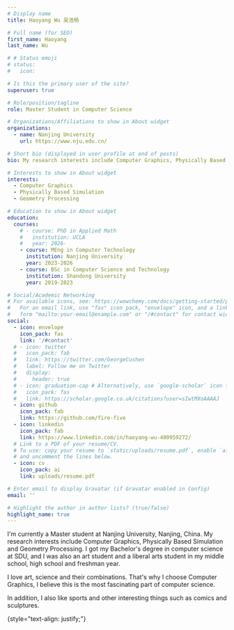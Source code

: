 ```yaml
---
# Display name
title: Haoyang Wu 吴浩杨

# Full name (for SEO)
first_name: Haoyang
last_name: Wu

# # Status emoji
# status:
#   icon: ️

# Is this the primary user of the site?
superuser: true

# Role/position/tagline
role: Master Student in Computer Science

# Organizations/Affiliations to show in About widget
organizations:
  - name: Nanjing University
    url: https://www.nju.edu.cn/

# Short bio (displayed in user profile at end of posts)
bio: My research interests include Computer Graphics, Physically Based Simulation and Geometry Processing.

# Interests to show in About widget
interests:
  - Computer Graphics
  - Physically Based Simulation
  - Geometry Processing

# Education to show in About widget
education:
  courses:
    # - course: PhD in Applied Math
    #   institution: UCLA
    #   year: 2026-
    - course: MEng in Computer Technology
      institution: Nanjing University
      year: 2023-2026
    - course: BSc in Computer Science and Technology
      institution: Shandong University
      year: 2019-2023

# Social/Academic Networking
# For available icons, see: https://wowchemy.com/docs/getting-started/page-builder/#icons
#   For an email link, use "fas" icon pack, "envelope" icon, and a link in the
#   form "mailto:your-email@example.com" or "/#contact" for contact widget.
social:
  - icon: envelope
    icon_pack: fas
    link: '/#contact'
  # - icon: twitter
  #   icon_pack: fab
  #   link: https://twitter.com/GeorgeCushen
  #   label: Follow me on Twitter
  #   display:
  #     header: true
  # - icon: graduation-cap # Alternatively, use `google-scholar` icon from `ai` icon pack
  #   icon_pack: fas
  #   link: https://scholar.google.co.uk/citations?user=sIwtMXoAAAAJ
  - icon: github
    icon_pack: fab
    link: https://github.com/fire-five
  - icon: linkedin
    icon_pack: fab
    link: https://www.linkedin.com/in/haoyang-wu-400959272/
  # Link to a PDF of your resume/CV.
  # To use: copy your resume to `static/uploads/resume.pdf`, enable `ai` icons in `params.yaml`,
  # and uncomment the lines below.
  - icon: cv
    icon_pack: ai
    link: uploads/resume.pdf

# Enter email to display Gravatar (if Gravatar enabled in Config)
email: ''

# Highlight the author in author lists? (true/false)
highlight_name: true
---
```



I'm currently a Master student at Nanjing University, Nanjing, China. My research interests include Computer Graphics, Physically Based Simulation and Geometry Processing. I got my Bachelor's degree in computer science at SDU, and I was also an art student and a liberal arts student in my middle school, high school and freshman year.

I love art, science and their combinations. That's why I choose Computer Graphics, I believe this is the most fascinating part of computer science. 

In addition, I also like sports and other interesting things such as comics and sculptures.

{style="text-align: justify;"}
